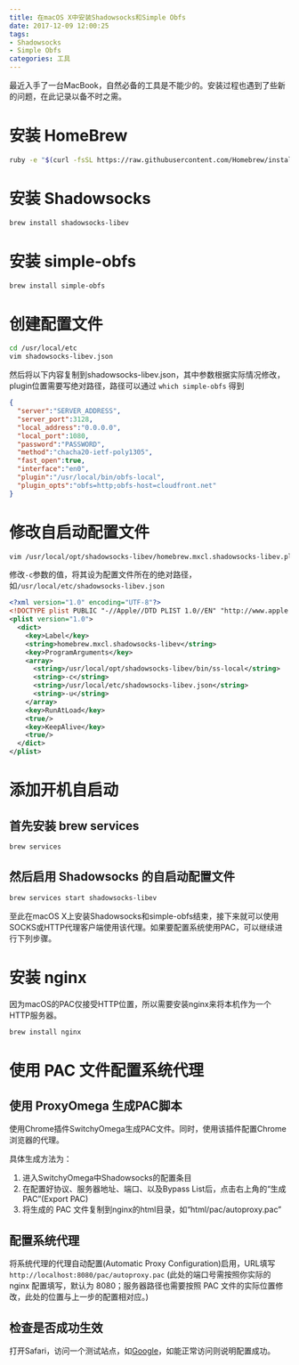 ```yaml
---
title: 在macOS X中安装Shadowsocks和Simple Obfs
date: 2017-12-09 12:00:25
tags:
- Shadowsocks
- Simple Obfs
categories: 工具
---
```

最近入手了一台MacBook，自然必备的工具是不能少的。安装过程也遇到了些新的问题，在此记录以备不时之需。

<!--more-->

# 安装 HomeBrew

```bash
ruby -e "$(curl -fsSL https://raw.githubusercontent.com/Homebrew/install/master/install)"
```

# 安装 Shadowsocks

```bash
brew install shadowsocks-libev
```

# 安装 simple-obfs

```bash
brew install simple-obfs
```

# 创建配置文件

```bash
cd /usr/local/etc
vim shadowsocks-libev.json
```

然后将以下内容复制到shadowsocks-libev.json，其中参数根据实际情况修改，plugin位置需要写绝对路径，路径可以通过 `which simple-obfs` 得到

```json
{
  "server":"SERVER_ADDRESS",
  "server_port":3128,
  "local_address":"0.0.0.0",
  "local_port":1080,
  "password":"PASSWORD",
  "method":"chacha20-ietf-poly1305",
  "fast_open":true,
  "interface":"en0",
  "plugin":"/usr/local/bin/obfs-local",
  "plugin_opts":"obfs=http;obfs-host=cloudfront.net"
}
```

# 修改自启动配置文件

```bash
vim /usr/local/opt/shadowsocks-libev/homebrew.mxcl.shadowsocks-libev.plist
```

修改`-c`参数的值，将其设为配置文件所在的绝对路径，如`/usr/local/etc/shadowsocks-libev.json`

```xml
<?xml version="1.0" encoding="UTF-8"?>
<!DOCTYPE plist PUBLIC "-//Apple//DTD PLIST 1.0//EN" "http://www.apple.com/DTDs/PropertyList-1.0.dtd">
<plist version="1.0">
  <dict>
    <key>Label</key>
    <string>homebrew.mxcl.shadowsocks-libev</string>
    <key>ProgramArguments</key>
    <array>
      <string>/usr/local/opt/shadowsocks-libev/bin/ss-local</string>
      <string>-c</string>
      <string>/usr/local/etc/shadowsocks-libev.json</string>
      <string>-u</string>
    </array>
    <key>RunAtLoad</key>
    <true/>
    <key>KeepAlive</key>
    <true/>
  </dict>
</plist>
```

# 添加开机自启动

## 首先安装 **brew services**

```bash
brew services
```

## 然后启用 Shadowsocks 的自启动配置文件

```bash
brew services start shadowsocks-libev
```

至此在macOS X上安装Shadowsocks和simple-obfs结束，接下来就可以使用SOCKS或HTTP代理客户端使用该代理。如果要配置系统使用PAC，可以继续进行下列步骤。

# 安装 nginx

因为macOS的PAC仅接受HTTP位置，所以需要安装nginx来将本机作为一个HTTP服务器。

```bash
brew install nginx
```

# 使用 PAC 文件配置系统代理

## 使用 ProxyOmega 生成PAC脚本

使用Chrome插件SwitchyOmega生成PAC文件。同时，使用该插件配置Chrome浏览器的代理。

具体生成方法为：

1. 进入SwitchyOmega中Shadowsocks的配置条目
2. 在配置好协议、服务器地址、端口、以及Bypass List后，点击右上角的“生成PAC”(Export PAC)
3. 将生成的 PAC 文件复制到nginx的html目录，如“html/pac/autoproxy.pac”

## 配置系统代理

将系统代理的代理自动配置(Automatic Proxy Configuration)启用，URL填写`http://localhost:8080/pac/autoproxy.pac` (此处的端口号需按照你实际的 nginx 配置填写，默认为 8080；服务器路径也需要按照 PAC 文件的实际位置修改，此处的位置与上一步的配置相对应。)

## 检查是否成功生效

打开Safari，访问一个测试站点，如[Google](https://www.google.com)，如能正常访问则说明配置成功。
